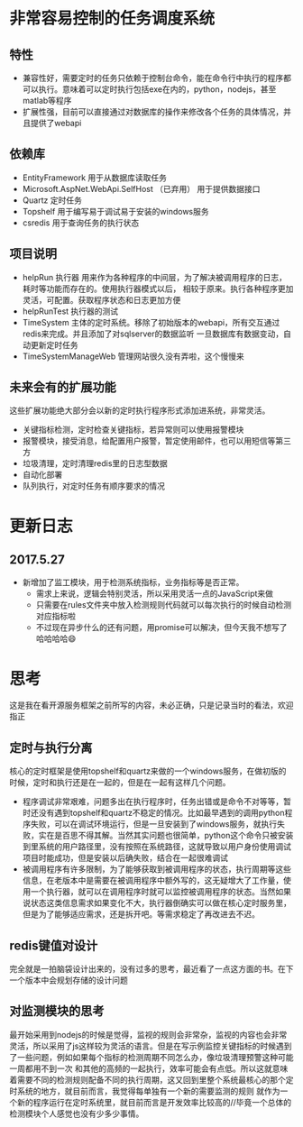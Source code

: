 

非常容易控制的任务调度系统
================================================

 


特性
--------------------------------------------------------------
- 兼容性好，需要定时的任务只依赖于控制台命令，能在命令行中执行的程序都可以执行。意味着可以定时执行包括exe在内的，python，nodejs，甚至matlab等程序
- 扩展性强，目前可以直接通过对数据库的操作来修改各个任务的具体情况，并且提供了webapi

依赖库
---------------------------------------------------------------
- EntityFramework 用于从数据库读取任务
- Microsoft.AspNet.WebApi.SelfHost （已弃用） 用于提供数据接口
- Quartz 定时任务
- Topshelf 用于编写易于调试易于安装的windows服务
- csredis 用于查询任务的执行状态

项目说明
-------------------------------------------------------------
- helpRun 执行器 用来作为各种程序的中间层，为了解决被调用程序的日志，耗时等功能而存在的。使用执行器模式以后，
相较于原来。执行各种程序更加灵活，可配置。获取程序状态和日志更加方便
- helpRunTest 执行器的测试
- TimeSystem 主体的定时系统。移除了初始版本的webapi，所有交互通过redis来完成。并且添加了对sqlserver的数据监听
一旦数据库有数据变动，自动更新定时任务
- TimeSystemManageWeb 管理网站很久没有弄啦，这个慢慢来

未来会有的扩展功能
----------------------------------------------------------------------------
这些扩展功能绝大部分会以新的定时执行程序形式添加进系统，非常灵活。
- 关键指标检测，定时检查关键指标，若异常则可以使用报警模块
- 报警模块，接受消息，给配置用户报警，暂定使用邮件，也可以用短信等第三方
- 垃圾清理，定时清理redis里的日志型数据
- 自动化部署
- 队列执行，对定时任务有顺序要求的情况

更新日志
===============================================================
2017.5.27
----------------------------------------------------------------------------------
- 新增加了监工模块，用于检测系统指标，业务指标等是否正常。
	- 需求上来说，逻辑会特别灵活，所以采用灵活一点的JavaScript来做
	- 只需要在rules文件夹中放入检测规则代码就可以每次执行的时候自动检测对应指标啦
	- 不过现在异步什么的还有问题，用promise可以解决，但今天我不想写了哈哈哈哈😄

思考
==============================================================================
这是我在看开源服务框架之前所写的内容，未必正确，只是记录当时的看法，欢迎指正

定时与执行分离
-----------------------------------------------------------------------------
核心的定时框架是使用topshelf和quartz来做的一个windows服务，在做初版的时候，定时和执行还是在一起的，但是在一起有这样几个问题。
- 程序调试非常艰难，问题多出在执行程序时，任务出错或是命令不对等等，暂时还没有遇到topshelf和quartz不稳定的情况。比如最早遇到的调用python程序失败，可以在调试环境运行，但是一旦安装到了windows服务，就执行失败，实在是百思不得其解。当然其实问题也很简单，python这个命令只被安装到里系统的用户路径里，没有按照在系统路径，这就导致以用户身份使用调试项目时能成功，但是安装以后确失败，结合在一起很难调试
- 被调用程序有许多限制，为了能够获取到被调用程序的状态，执行周期等这些信息，在老版本中是需要在被调用程序中额外写的，这无疑增大了工作量，使用一个执行器，就可以在调用程序时就可以监控被调用程序的状态。当然如果说状态这类信息需求如果变化不大，执行器倒确实可以做在核心定时服务里，但是为了能够适应需求，还是拆开吧。等需求稳定了再改进去不迟。


redis键值对设计
--------------------------------------------------------------------------------
完全就是一拍脑袋设计出来的，没有过多的思考，最近看了一点这方面的书。在下一个版本中会规划存储的设计问题

对监测模块的思考
----------------------------------------------------------------------------------
最开始采用到nodejs的时候是觉得，监视的规则会非常杂，监视的内容也会非常灵活，所以采用了js这样较为灵活的语言。但是在写示例监控关键指标的时候遇到了一些问题，例如如果每个指标的检测周期不同怎么办，像垃圾清理预警这种可能一周都用不到一次
和其他的高频的一起执行，效率可能会有点低。所以这就意味着需要不同的检测规则配备不同的执行周期，这又回到里整个系统最核心的那个定时系统的地方，就目前而言，我觉得每单独有一个新的需要监测的规则
就作为一个新的程序运行在定时系统里，就目前而言是开发效率比较高的//毕竟一个总体的检测模块个人感觉也没有少多少事情。